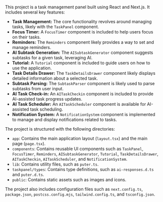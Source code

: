This project is a task management panel built using React and Next.js. It includes several key features:

- **Task Management:** The core functionality revolves around managing tasks, likely with the `TaskPanel` component.
- **Focus Timer:** A `FocusTimer` component is included to help users focus on their tasks.
- **Reminders:** The `Reminders` component likely provides a way to set and manage reminders.
- **AI Subtask Generation:** The `AISubtaskGenerator` component suggests subtasks for a given task, leveraging AI.
- **Tutorial:** A `Tutorial` component is included to guide users on how to use the application.
- **Task Details Drawer:** The `TaskDetailsDrawer` component likely displays detailed information about a selected task.
- **Subtask Parsing:** The `SubtaskParser` component is likely used to parse subtasks from user input.
- **AI Task Check-in:** An `AITaskCheckin` component is included to provide AI-assisted task progress updates.
- **AI Task Scheduler:** An `AITaskScheduler` component is available for AI-assisted task scheduling.
- **Notification System:** A `NotificationSystem` component is implemented to manage and display notifications related to tasks.

The project is structured with the following directories:

- `app`: Contains the main application layout (`layout.tsx`) and the main page (`page.tsx`).
- `components`: Contains reusable UI components such as `TaskPanel`, `FocusTimer`, `Reminders`, `AISubtaskGenerator`, `Tutorial`, `TaskDetailsDrawer`, `AITaskCheckin`, `AITaskScheduler`, and `NotificationSystem`.
- `lib`: Contains utility files, such as `puter.ts`.
- `taskpanel/types`: Contains type definitions, such as `ai-responses.d.ts` and `puter.d.ts`.
- `public`: Contains static assets such as images and icons.

The project also includes configuration files such as `next.config.ts`, `package.json`, `postcss.config.mjs`, `tailwind.config.ts`, and `tsconfig.json`.